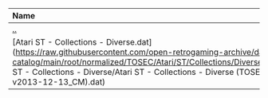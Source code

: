 |Name|Size|
|:---|---:|
|[..](../index.html)|DIR|
|[Atari ST - Collections - Diverse.dat](https://raw.githubusercontent.com/open-retrogaming-archive/dat-catalog/main/root/normalized/TOSEC/Atari/ST/Collections/Diverse/Atari ST - Collections - Diverse/Atari ST - Collections - Diverse (TOSEC-v2013-12-13_CM).dat)|48777|

